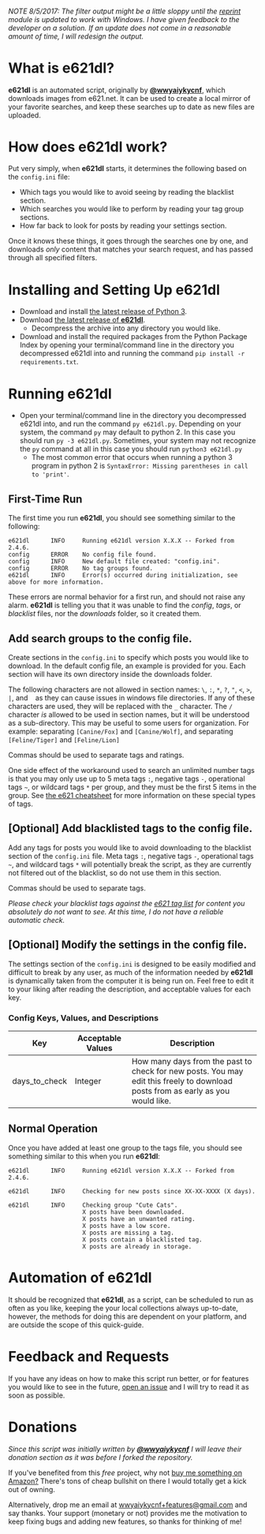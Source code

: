 ###### NOTE 8/5/2017: The filter output might be a little sloppy until the [reprint](https://github.com/Yinzo/reprint) module is updated to work with Windows. I have given feedback to the developer on a solution. If an update does not come in a reasonable amount of time, I will redesign the output.

# What is **e621dl**?

**e621dl** is an automated script, originally by [**@wwyaiykycnf**](https://github.com/wwyaiykycnf), which downloads images from e621.net. It can be used to create a local mirror of your favorite searches, and keep these searches up to date as new files are uploaded.

# How does **e621dl** work?

Put very simply, when **e621dl** starts, it determines the following based on the `config.ini` file:

- Which tags you would like to avoid seeing by reading the blacklist section.
- Which searches you would like to perform by reading your tag group sections.
- How far back to look for posts by reading your settings section.

Once it knows these things, it goes through the searches one by one, and downloads _only_ content that matches your search request, and has passed through all specified filters.

# Installing and Setting Up **e621dl**

- Download and install [the latest release of Python 3](https://www.python.org/downloads/).
- Download [the latest release of **e621dl**](https://github.com/wulfre/e621dl/releases).
    - Decompress the archive into any directory you would like.
- Download and install the required packages from the Python Package Index by opening your terminal/command line in the directory you decompressed e621dl into and running the command `pip install -r requirements.txt`.

# Running **e621dl**

- Open your terminal/command line in the directory you decompressed e621dl into, and run the command `py e621dl.py`. Depending on your system, the command `py` may default to python 2. In this case you should run `py -3 e621dl.py`. Sometimes, your system may not recognize the `py` command at all in this case you should run `python3 e621dl.py`
    - The most common error that occurs when running a python 3 program in python 2 is `SyntaxError: Missing parentheses in call to 'print'`.

## First-Time Run

The first time you run **e621dl**, you should see something similar to the following:

```
e621dl      INFO     Running e621dl version X.X.X -- Forked from 2.4.6.
config      ERROR    No config file found.
config      INFO     New default file created: "config.ini".
config      ERROR    No tag groups found.
e621dl      INFO     Error(s) occurred during initialization, see above for more information.
```

These errors are normal behavior for a first run, and should not raise any alarm. **e621dl** is telling you that it was unable to find the _config_, _tags_, or _blacklist_ files, nor the _downloads_ folder, so it created them.

## Add search groups to the config file.

Create sections in the `config.ini` to specify which posts you would like to download. In the default config file, an example is provided for you. Each section will have its own directory inside the downloads folder.

The following characters are not allowed in section names: `\`, `:`, `*`, `?`, `"`, `<`, `>`, `|`, and ` ` as they can cause issues in windows file directories. If any of these characters are used, they will be replaced with the `_` character. The `/` character _is_ allowed to be used in section names, but it will be understood as a sub-directory. This may be useful to some users for organization. For example: separating `[Canine/Fox]` and `[Canine/Wolf]`, and separating `[Feline/Tiger]` and `[Feline/Lion]`

Commas should be used to separate tags and ratings.

One side effect of the workaround used to search an unlimited number tags is that you may only use up to 5 meta tags `:`, negative tags `-`, operational tags `~`, or wildcard tags `*` per group, and they must be the first 5 items in the group. See [the e621 cheatsheet](https://e621.net/help/show/cheatsheet) for more information on these special types of tags.

## [Optional] Add blacklisted tags to the config file.

Add any tags for posts you would like to avoid downloading to the blacklist section of the `config.ini` file. Meta tags `:`, negative tags `-`, operational tags `~`, and wildcard tags `*` will potentially break the script, as they are currently not filtered out of the blacklist, so do not use them in this section.

Commas should be used to separate tags.

_Please check your blacklist tags against the [e621 tag list](https://e621.net/tag_alias/) for content you absolutely do not want to see. At this time, I do not have a reliable automatic check._

## [Optional] Modify the settings in the config file.

The settings section of the `config.ini` is designed to be easily modified and difficult to break by any user, as much of the information needed by **e621dl** is dynamically taken from the computer it is being run on. Feel free to edit it to your liking after reading the description, and acceptable values for each key.

### Config Keys, Values, and Descriptions

Key                   | Acceptable Values | Description
--------------------- |  -----------------| ----------------------------------------------------------------------------------
days_to_check         |Integer            | How many days from the past to check for new posts. You may edit this freely to download posts from as early as you would like.

## Normal Operation

Once you have added at least one group to the tags file, you should see something similar to this when you run **e621dl**:

```
e621dl      INFO     Running e621dl version X.X.X -- Forked from 2.4.6.

e621dl      INFO     Checking for new posts since XX-XX-XXXX (X days).

e621dl      INFO     Checking group "Cute Cats".
                     X posts have been downloaded.
                     X posts have an unwanted rating.
                     X posts have a low score.
                     X posts are missing a tag.
                     X posts contain a blacklisted tag.
                     X posts are already in storage.
```

# Automation of **e621dl**

It should be recognized that **e621dl**, as a script, can be scheduled to run as often as you like, keeping the your local collections always up-to-date, however, the methods for doing this are dependent on your platform, and are outside the scope of this quick-guide.

# Feedback and Requests

If you have any ideas on how to make this script run better, or for features you would like to see in the future, [open an issue](https://github.com/Wulfre/e621dl/issues) and I will try to read it as soon as possible.

# Donations

_Since this script was initially written by [**@wwyaiykycnf**](https://github.com/wwyaiykycnf) I will leave their donation section as it was before I forked the repository._

If you've benefited from this _free_ project, why not [buy me something on Amazon?](http://amzn.com/w/20RZIUHXLO6R4) There's tons of cheap bullshit on there I would totally get a kick out of owning.

Alternatively, drop me an email at wwyaiykycnf+features@gmail.com and say thanks. Your support (monetary or not) provides me the motivation to keep fixing bugs and adding new features, so thanks for thinking of me!
